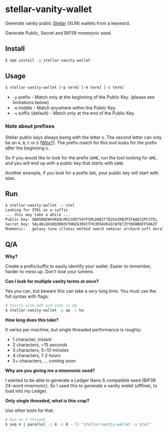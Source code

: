 # stellar-vanity-wallet

Generate vanity public [Stellar](https://www.stellar.org/) (XLM) wallets from a keyword.

Generate Public, Secret and BIP39 mnemonic seed.


## Install

```bash
$ npm install -g stellar-vanity-wallet
```

## Usage

```bash
$ stellar-vanity-wallet [-p term] [-m term] [-s term]
```

 * `-p` prefix - Match only at the beginning of the Public Key. (please see limitations below)
 * `-m` middle - Match anywhere within the Public Key.
 * `-s` suffix (default) - Match only at the end of the Public Key.

### Note about prefixes

Stellar public keys always being with the letter `G`.  The second letter can only be an `A`, `B`, `C` or `D` ([Why?](https://stellar.stackexchange.com/a/373/428)).  The prefix match for this tool looks for the prefix *after* the beginning `G`.

So if you would like to look for the prefix `GAME`, run the tool looking for `AME`, and you will end up with a public key that starts with `GAME`.

Another example, if you look for a prefix `DOG`, your public key will start with `GDOG`.

## Run

```bash
$ stellar-vanity-wallet -s stel
Looking for STEL as a suffix
... this may take a while ...
Public Key: GBH5DN2WVXKQ4LMSSJDD75OYF5MLD6BJT7D2GUIRBZPIFAAESIPCSTEL
Secret Key: SAL46LQXUOQ3RN3VTHNZ43RVCTFK3R5AVK4ICWTB7ZYYNIWBQFFSH6ZF
Mnemonic:   galaxy tuna illness method sword seminar orchard soft moral wild scissors civil ride quarter love length flash dance enjoy brother differ fish desert canvas
```


## Q/A



**Why?**

Create a prefix/suffix to easily identify your wallet.  Easier to remember, harder to mess up.  Don't lose your lumens.

**Can I look for multiple vanity terms at once?**

Yes you can, but beware this can take a *very* long time.  You must use the full syntax with flags:

```bash
# Starts with GAP and ends in HA
$ stellar-vanity-wallet -p ap -s ha
```

**How long does this take?**

It varies per machine, but single threaded performance is roughly:

* 1 character, instant
* 2 characters, ~15 seconds
* 3 characters, 5~10 minutes
* 4 characters, 1-2 hours
* 5+ characters, ... coming soon

**Why are you giving me a mnemonic seed?**

I wanted to be able to generate a Ledger Nano S compatible seed (BIP39 24-word mnemonic).  So I used this to generate a vanity wallet (offline), to load into my Ledger.

**Only single threaded, what is this crap?**

Use other tools for that.

```bash
# Run on 4 threads
$ seq 4 | parallel -j 4 -n 0 --lb "stellar-vanity-wallet -s stel"
```
